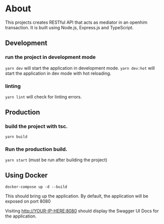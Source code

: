 # About

This projects creates RESTful API that acts as mediator in an openhim transaction. It is built using Node.js, Express.js and TypeScript.

## Development

### run the project in development mode

`yarn dev` will start the application in development mode.
`yarn dev:hot` will start the application in dev mode with hot reloading.

### linting

`yarn lint` will check for linting errors.

## Production

### build the project with tsc.

`yarn build`

### Run the production build.

`yarn start` (must be run after building the project)

## Using Docker

`docker-compose up -d --build`

This should bring up the application.
By default, the application will be exposed on port 8080

Visiting <http://YOUR-IP-HERE:8080> should display the Swagger UI Docs for the application.
